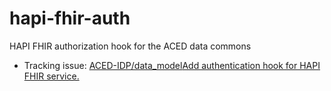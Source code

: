 # hapi-fhir-auth
HAPI FHIR authorization hook for the ACED data commons

- Tracking issue: [ACED-IDP/data_model](https://github.com/ACED-IDP/data_model)[Add authentication hook for HAPI FHIR service.](https://github.com/ACED-IDP/data_model/issues/34)
